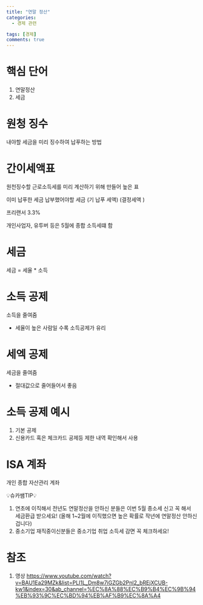 ```yaml
---
title: "연말 정산"
categories:
  - 경제 관련

tags: [경제]
comments: true
---
```


# 핵심 단어
1. 연말정산
2. 세금


# 원청 징수
 내야할 세금을 미리 징수하여 납푸하는 방법

# 간이세액표
 원천징수할 근로소득세를 미리 계산하기 위해 만들어 높은 표

 이미 납푸한 세금         납부했어야할 세금
 (기 납푸 세액)            (결정세액 )

프리랜서 3.3%

개인사업자, 유투버 등은 5월에 종합 소득세떄 함


# 세금
 세금 = 세율 * 소득
 
 
 # 소득 공제
소득을 줄여줌
 - 세율이 높은 사람일 수록 소득공제가 유리

# 세엑 공제
세금을 줄여줌
 - 절대값으로 줄어들어서 좋음

# 소득 공제 예시
1. 기본 공제
2. 신용카드 혹은 체크카드 공제등 제한 내역 확인해서 사용

# ISA 계좌
 개인 종합 자산관리 계좌 
 


💡슈카쌤TIP💡
1. 연초에 이직해서 전년도 연말정산을 안하신 분들은 이번 5월 종소세 신고 꼭 해서 세금환급 받으세요!
(올해 1~2월에 이직했으면 높은 확률로 작년에 연말정산 안하신 겁니다)
2. 중소기업 재직중이신분들은 중소기업 취업 소득세 감면 꼭 체크하세요!

# 참조
1. 영상
https://www.youtube.com/watch?v=BAU1Ea29MZk&list=PLl1L_Dm8w7iGZGb2Pnl2_bREjXCUB-kw1&index=30&ab_channel=%EC%8A%88%EC%B9%B4%EC%9B%94%EB%93%9C%EC%BD%94%EB%AF%B9%EC%8A%A4